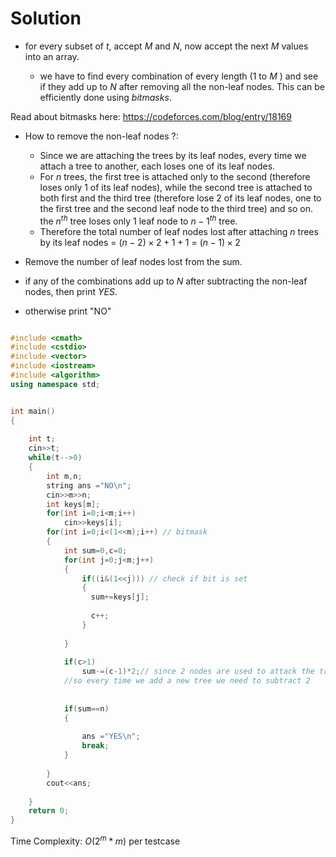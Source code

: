 # Solution

* for every subset of $t$, accept $M$ and $N$, now accept the next $M$ values into an array.
   
    * we have to find every combination of every length ($1$ to $M$ ) and see if they add up to $N$ after removing all the non-leaf nodes. This can be efficiently done using $bitmasks$. 

Read about bitmasks here: https://codeforces.com/blog/entry/18169 
   * How to remove the non-leaf nodes ?:
       
       * Since we are attaching the trees by its leaf nodes, every time we attach a tree to another, each loses one of its leaf nodes.
       * For $n$ trees, the first tree is attached only to the second (therefore loses only $1$ of its leaf nodes), while the second tree is attached to both first and the third tree (therefore lose $2$ of its leaf nodes, one to the first tree and the second leaf node to the third tree) and so on. the $n^{th}$ tree loses only $1$ leaf node to ${n-1}^{th}$ tree.
      * Therefore the total number of leaf nodes lost after attaching $n$ trees by its leaf nodes =  $(n-2)\times 2 + 1 + 1$ =  $(n-1)\times 2$

* Remove the number of leaf nodes lost from the sum.
                       
* if any of the combinations add up to $N$ after subtracting the non-leaf nodes, then print $YES$.

* otherwise print "NO"

```cpp

#include <cmath>
#include <cstdio>
#include <vector>
#include <iostream>
#include <algorithm>
using namespace std;


int main() 
{
    
    int t;
    cin>>t;
    while(t-->0)
    {
        int m,n;
        string ans ="NO\n";
        cin>>m>>n;
        int keys[m];
        for(int i=0;i<m;i++)
            cin>>keys[i];
        for(int i=0;i<(1<<m);i++) // bitmask
        {
            int sum=0,c=0; 
            for(int j=0;j<m;j++)
            {
                if((i&(1<<j))) // check if bit is set
                { 
                  sum+=keys[j];
                 
                  c++;
                }
                    
            }
            
            if(c>1)
                sum-=(c-1)*2;// since 2 nodes are used to attack the trees, they won't be nodes anymore xD
            //so every time we add a new tree we need to subtract 2
           
            
            if(sum==n)
            {
                
                ans ="YES\n";
                break;
            }
            
        }
        cout<<ans;
        
    }
    return 0;
}
```

Time Complexity: $O(2^m * m)$ per testcase

